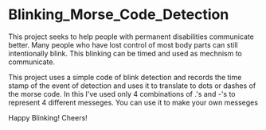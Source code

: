 # Blinking_Morse_Code_Detection

This project seeks to help people with permanent disabilities communicate better. Many people who have lost control of most body parts can still intentionally blink. This blinking can be timed and used as mechnism to communicate. 

This project uses a simple code of blink detection and records the time stamp of the event of detection and uses it to translate to dots or dashes of the morse code. 
In this I've used only 4 combinations of .'s and -'s to represent 4 different messeges. You can use it to make your own messeges

Happy Blinking! 
Cheers!
